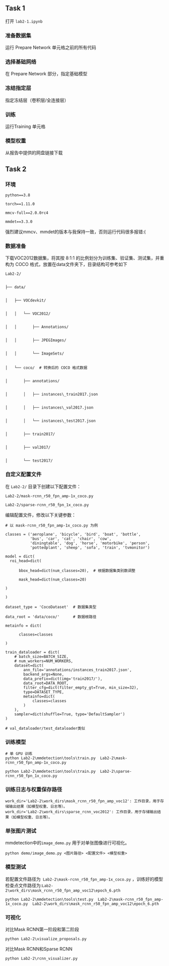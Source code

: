 
## Task 1
打开 `lab2-1.ipynb` 

### 准备数据集
运行 Prepare Network 单元格之前的所有代码

### 选择基础网络
在 Prepare Network 部分，指定基础模型

### 冻结指定层
指定冻结层（卷积层/全连接层）

### 训练
运行Training 单元格

### 模型权重
从报告中提供的网盘链接下载



## Task 2

### 环境
```
python==3.8 

torch==1.11.0

mmcv-full==2.0.0rc4

mmdet==3.3.0
```
强烈建议mmcv、mmdet的版本与我保持一致，否则运行代码很多报错:(

### 数据准备
下载VOC2012数据集，将其按 8:1:1 的比例划分为训练集、验证集、测试集，并重构为 COCO 格式，放置在data文件夹下，目录结构可参考如下
```
Lab2-2/


├── data/


│   ├── VOCdevkit/


│   │   └── VOC2012/


│   │       ├── Annotations/


│   │       ├── JPEGImages/


│   │       └── ImageSets/


│   └── coco/  # 转换后的 COCO 格式数据


│       ├── annotations/


│       │   ├── instances\_train2017.json


│       │   ├── instances\_val2017.json


│       │   └── instances\_test2017.json


│       ├── train2017/


│       ├── val2017/


│       └── test2017/
```

### 自定义配置文件
在 `Lab2-2/` 目录下创建以下配置文件：
```
Lab2-2/mask-rcnn_r50_fpn_amp-1x_coco.py

Lab2-2/sparse-rcnn_r50_fpn_1x_coco.py
```

编辑配置文件，修改以下关键参数：




```
# 以 mask-rcnn_r50_fpn_amp-1x_coco.py 为例

classes = ('aeroplane', 'bicycle', 'bird', 'boat', 'bottle',
           'bus', 'car', 'cat', 'chair', 'cow',
           'diningtable', 'dog', 'horse', 'motorbike', 'person',
           'pottedplant', 'sheep', 'sofa', 'train', 'tvmonitor')

model = dict(
  roi_head=dict(

      bbox_head=dict(num_classes=20),  # 根据数据集类别数调整

      mask_head=dict(num_classes=20)

)

)

dataset_type = 'CocoDataset'  # 数据集类型

data_root = 'data/coco/'      # 数据根路径

metainfo = dict(

      classes=classes

)

train_dataloader = dict(
    # batch_size=BATCH_SIZE,
    # num_workers=NUM_WORKERS,
    dataset=dict(
        ann_file='annotations/instances_train2017.json',
        backend_args=None,
        data_prefix=dict(img='train2017/'),
        data_root=DATA_ROOT,
        filter_cfg=dict(filter_empty_gt=True, min_size=32),
        type=DATASET_TYPE,
        metainfo=dict(
            classes=classes
        )
    ),
    sampler=dict(shuffle=True, type='DefaultSampler')
)

# val_dataloader/test_dataloader类似 
```

### 训练模型
```
# 单 GPU 训练
python Lab2-2\mmdetection\tools\train.py  Lab2-2\mask-rcnn_r50_fpn_amp-1x_coco.py

python Lab2-2\mmdetection\tools\train.py  Lab2-2\sparse-rcnn_r50_fpn_1x_coco.py
```
### 训练日志与权重保存路径
```
work_dir='Lab2-2\work_dirs\mask_rcnn_r50_fpn_amp_voc12': 工作目录，用于存储输出结果（如模型权重、日志等）。
work_dir='Lab2-2\work_dirs\sparse_rcnn_voc2012': 工作目录，用于存储输出结果（如模型权重、日志等）。
```

### 单张图片测试
mmdetection中的` image_demo.py ` 用于对单张图像进行可视化。
```
python demo/image_demo.py <图片路径> <配置文件> <模型权重> 
```

### 模型测试
若配置文件路径为` Lab2-2\mask-rcnn_r50_fpn_amp-1x_coco.py` ，训练好的模型检查点文件路径为:` Lab2-2\work_dirs\mask_rcnn_r50_fpn_amp_voc12\epoch_6.pth ` 

```
python Lab2-2\mmdetection\tools\test.py  Lab2-2\mask-rcnn_r50_fpn_amp-1x_coco.py  Lab2-2\work_dirs\mask_rcnn_r50_fpn_amp_voc12\epoch_6.pth
```

### 可视化
对比Mask RCNN第一阶段和第二阶段
```
python Lab2-2\visualize_proposals.py
```

对比Mask RCNN和Sparse RCNN 
```
python Lab2-2\rcnn_visualizer.py
```
